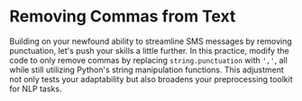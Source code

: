 # Removing Commas from Text

Building on your newfound ability to streamline SMS messages by removing punctuation, let's push your skills a little further. In this practice, modify the code to only remove commas by replacing `string.punctuation` with `','`, all while still utilizing Python's string manipulation functions. This adjustment not only tests your adaptability but also broadens your preprocessing toolkit for NLP tasks.